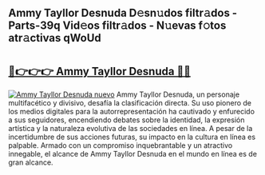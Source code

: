 ## Ammy Tayllor Desnuda D𝚎sn𝚞dos filtr𝚊dos - Parts-39q Vid𝚎os filtr𝚊dos - N𝚞evas f𝚘tos atr𝚊ctivas qWoUd

# <h2><a href="http://mbd4zl.tromn.icu/?c=Ammy+Tayllor+Desnuda">🔗👉👉👉 Ammy Tayllor Desnuda 🔗🔗</a></h2>

[![Ammy Tayllor Desnuda nuevo](https://i.imgur.com/pEAQMta.gif)](http://mbd4zl.tromn.icu/?c=Ammy+Tayllor+Desnuda)
Ammy Tayllor Desnuda, un personaje multifacético y divisivo, desafía la clasificación directa. Su uso pionero de los medios digitales para la autorrepresentación ha cautivado y enfurecido a sus seguidores, encendiendo debates sobre la identidad, la expresión artística y la naturaleza evolutiva de las sociedades en línea. A pesar de la incertidumbre de sus acciones futuras, su impacto en la cultura en línea es palpable. Armado con un compromiso inquebrantable y un atractivo innegable, el alcance de Ammy Tayllor Desnuda en el mundo en línea es de gran alcance.
